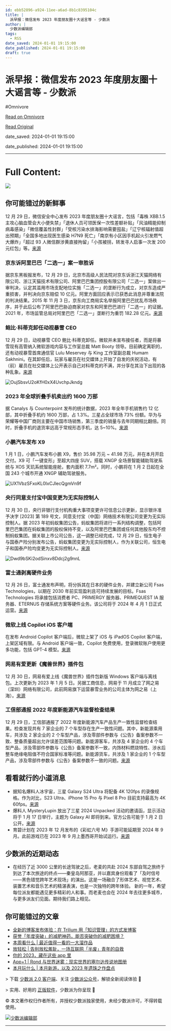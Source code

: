 ```yaml
---
id: ebb52896-a924-11ee-a6ad-8b1c8395104c
title: |
  派早报：微信发布 2023 年度朋友圈十大谣言等 - 少数派
author: |
  少数派编辑部
tags:
  - RSS
date_saved: 2024-01-01 19:15:00
date_published: 2024-01-01 19:15:00
draft: true
---
```


# 派早报：微信发布 2023 年度朋友圈十大谣言等 - 少数派
#Omnivore

[Read on Omnivore](https://omnivore.app/me/2023-18cc85e014d)

[Read Original](https://sspai.com/post/85504)

date_saved: 2024-01-01 19:15:00

date_published: 2024-01-01 19:15:00

--- 

# Full Content: 

![](https://proxy-prod.omnivore-image-cache.app/0x0,sSlgksn5xxfFyVy6tuszbMlWMhfiySZWwLu6dozmhU-U/https://cdn-static.sspai.com/ui/img-placeholder.png)

## 你可能错过的新鲜事

12 月 29 日，微信安全中心发布 2023 年度朋友圈十大谣言，包括「毒株 XBB.1.5 主攻心脑血管会大小便失禁」「退休人员可领医保一次性差额补贴」「风油精能抑制病毒感染」「微信覆盖性封群」「受核污染水排海影响需要囤盐」「辽宁核辐射值超出预期」「全国多地出现医生感染 H7N9 死亡」「南京有小区因手机起火引发燃气大爆炸」「超过 93 人微信群涉黄直接拘留」「小孩被拐，转发寻人启事一次发 200 元红包」等。[来源](https://mp.weixin.qq.com/s?%5F%5Fbiz=MzA5MzEzNDg3MQ==&mid=2652782500&idx=1&sn=6f7937b7896554b3f395f819d3918d1d&chksm=8af4ac9133bd7cd0b00dffe7b5555a982e4cee5cdffe052bb25f78cffdedf7907336d2149a75&scene=126&sessionid=1704115189#rd)

### 京东诉阿里巴巴「二选一」案一审胜诉

据京东黑板报发布，12 月 29 日，北京市高级人民法院对京东诉浙江天猫网络有限公司、浙江天猫技术有限公司、阿里巴巴集团控股有限公司「二选一」案做出一审判决，认定其滥用市场支配地位实施「二选一」的垄断行为成立，对京东造成严重损害，并判决向京东赔偿 10 亿元。阿里方面回应表示已获悉此消息并尊重法院的判决结果。2015 年 11 月 3 日，京东向工商局实名举报阿里巴巴扰乱市场秩序，并于此后公布了阿里巴巴胁迫商家对京东和阿里巴巴进行「二选一」的证据。2021 年，市场监管总局对阿里巴巴「二选一」垄断行为重罚 182.28 亿元。[来源](https://www.ithome.com/0/742/450.htm)

### 鲍比·科蒂克卸任动视暴雪 CEO

12 月 29 日，动视暴雪 CEO 鲍比·科蒂克卸任。微软并未宣布接任者，而是将暴雪现有高管纳入微软游戏内容与工作室总裁 Matt Booty 领导。目前确定离职的，还有动视暴雪首席通信官 Lulu Meservey 与 King 工作室副总裁 Humam Sakhnini。在其卸任后，玩家与雇员在社交媒体上开始了自发的庆祝活动，有（前）雇员在社交媒体上公开表示自己对科蒂克的不满，并分享在其治下出现的各种乱象。[来源](https://www.techspot.com/news/101365-gamers-developers-everywhere-celebrating-bobby-kotick-departure.html)

![OujSbsvU2oKfH0xX4UvchpJkndg](https://proxy-prod.omnivore-image-cache.app/0x0,sELP7OsDwtWJRnQeRLZcd7RS8WRPX9UOYxqtaDOMgzrg/https://cdn.sspai.com/editor/u_/cm9e35tb34tacq2ofoc0?imageView2/2/w/1120/q/40/interlace/1/ignore-error/1)

### 2023 年全球折叠手机卖出约 1600 万部

据 Canalys 与 Counterpoint 发布的统计数据，2023 年全年手机销售约 12 亿部，其中折叠手机约 1600 万部，占 1.3%。三星占全球市场 73% 份额。华为与荣耀等中国厂商则主要在中国市场销售，第三季度的销量与去年同期相比翻倍。同时，折叠手机的退货率远高于常规形态手机，达 5\~10%。[来源](https://www.ft.com/content/d8105aab-7e67-4df7-a734-d52042598009)

### 小鹏汽车发布 X9

1 月 1 日，小鹏汽车发布小鹏 X9，售价 35.98 万元 \~ 41.98 万元，并在本月开启交付。X9 可「一键变形」至超大四座 SUV，搭载 XNGP 全场景智能辅助驾驶系统与 XOS 天玑系统智能座舱，套内面积 7.7m²。同时，小鹏将在 1 月 2 日起在全国 243 个城市开通 XNGP 辅助驾驶服务。

![UX1VbzSFxoKL0IxCJlecQgmVn9f](https://proxy-prod.omnivore-image-cache.app/0x0,sw0kJmyc_AqJD-CXjtrEYPW9R9dbdS-BUdewb_Pi3yeE/https://cdn.sspai.com/editor/u_/cm9e365b34tacq2ofocg?imageView2/2/w/1120/q/40/interlace/1/ignore-error/1)

### 央行同意支付宝中国变更为无实际控制人

12 月 30 日，央行非银行支付机构重大事项变更许可信息公示更新，显示银许准予决字 \[2023\] 第 189 号文，同意支付宝（中国）网络技术有限公司变更为无实际控制人。据 2023 年初蚂蚁集团公告，蚂蚁集团将进行一系列结构调整，包括阿里巴巴集团在蚂蚁集团的股权保持不变，以及阿里巴巴集团或任何其他股东均不控制蚂蚁集团。据关联上市公司公告，这一调整已经完成，12 月 29 日，恒生电子与国泰产险分别发布公告，蚂蚁集团变更为无实际控制人，作为关联公司，恒生电子和国泰产险均变更为无实际控制人。[来源](http://www.pbc.gov.cn/zhengwugongkai/4081330/4081344/4081407/4081702/4081749/4693227/4695499/index.html)

![Dwd9bSKi2odSinxv8Ddcj2g9nnL](https://proxy-prod.omnivore-image-cache.app/0x0,sw75fLJQBB26kNMthqcp3nPip02fzTydU9FP6PFzihUQ/https://cdn.sspai.com/editor/u_/cm9e365b34tacq2ofod0?imageView2/2/w/1120/q/40/interlace/1/ignore-error/1)

### 富士通剥离硬件业务

12 月 26 日，富士通发布声明，将分拆其在日本的硬件业务，并建立新公司 Fsas Technologies，以期在 2030 年前实现盈利且可持续发展的目标。Fsas Technologies 将承接包括消费者 PC、PRIMERGY 服务器、PRIMEQUEST IA 服务器、ETERNUS 存储系统方案等硬件业务。该公司将于 2024 年 4 月 1 日正式运营。[来源](https://www.fujitsu.com/global/about/resources/news/press-releases/2023/1226-01.html)

### 微软上线 Copilot iOS 客户端

在发布 Android Copilot 客户端后，微软上架了 iOS 与 iPadOS Copilot 客户端，上架区域有限。与 Android 客户端一致，Copilot 免费使用，登录微软账户使用更多功能，包括 GPT-4 模型。[来源](https://www.techradar.com/computing/artificial-intelligence/microsoft-launches-copilot-for-iphones-and-ipads-right-after-android)

### 网易有爱更新《魔兽世界》插件包

12 月 30 日，网易有爱上线《魔兽世界》插件包新版 Windows 客户端与离线包。上次更新为 2023 年 1 月 5 日。另据工商信息，网易于 11 月成立了网之易（深圳）网络有限公司，此前网易旗下运营暴雪业务的公司主体为网之易（上海）。[来源](https://wowui.w.163.com/163ui/)

### 工信部通报 2022 年度新能源汽车监督检查结果

12 月 29 日，工信部通报了 2022 年度新能源汽车产品生产一致性监督检查结果。检查发现共有 7 家企业的 7 个车型存在生产一致性问题。其中，新能源乘用车，共涉及 2 家企业的 2 个车型产品，涉及零部件参数与《公告》备案参数不一致、整备质量超出允许误差范围等问题。新能源客车，共涉及 4 家企业的 4 个车型产品，涉及零部件参数与《公告》备案参数不一致，内饰材料燃烧特性、涉水后整车绝缘电阻值不符合国家标准等问题。新能源货车，共涉及 1 家企业的 1 个车型产品，涉及零部件参数与《公告》备案参数不一致的问题。[来源](https://www.miit.gov.cn/jgsj/zbys/qcgy/art/2023/art%5F63ba30ce7ae2460794d03124bfc0f4c1.html)

## 看看就行的小道消息

* 据知名爆料人冰宇宙，三星 Galaxy S24 Ultra 将配备 4K 120fps 的录像规格。作为对比，S23 Ultra、iPhone 15 Pro 与 Pixel 8 Pro 目前支持最高为 4K 60fps。[来源](https://www.techradar.com/phones/samsung-galaxy-phones/the-samsung-galaxy-s24-ultra-could-come-with-a-big-video-recording-upgrade)
* 爆料人 MysteryLupin 放出了三星 2024 Unpacked 活动的邀请函，显示活动将于 1 月 17 日举行，主题为 Galaxy AI 即将到来。官方公告可能于 1 月 2 日公开。[来源](https://twitter.com/MysteryLupin/status/1741447076062343319)
* 育碧计划在 2023 年 12 月发布的《彩虹六号 M》手游可能延期至 2024 年 9 月。此前游戏已在 2023 年 9 月上墨西哥开始试运行。[来源](https://www.ithome.com/0/742/539.htm)

## 少数派的近期动态

* 在经历了近 3000 公里的长途驾驶之后，老麦的共赴 2024 东部自驾之旅终于到达了本次旅途的终点——秦皇岛阿那亚，并以嘉宾身份观看了「及时信号——黑色错觉跨年艺术现场」的演出。这是一场融合了形体艺术、视觉艺术、装置艺术和音乐艺术的精湛表演，也是一次独特的跨年体验。 新的一年，希望每位派友都能遇见更多精彩的人和事。而老麦也会在 2024 年去往更多城市，与更多派友们见面。期待我们路上相见。

## 你可能错过的文章

* [全新的博客发布体验：在 Trilium 用「知识管理」的方式发博客](https://sspai.com/post/85141)
* [获誉「年度突破」的减肥神药，能否突破你的减肥困境？](https://sspai.com/post/85443)
* [本周看什么 | 最近值得一看的一大溜作品](https://sspai.com/post/85455)
* [放轻松 | 告别放松羞耻，一场互联网「半废」青年的自救](https://sspai.com/post/85288)
* [你的 2023，藏在这些 app 里](https://sspai.com/post/85390)
* [App+1 | Rond 与世界迷雾：现实世界的塞尔达传说地图册](https://sspai.com/post/85355)
* [本月玩什么 | 本月新游，以及 2023 年遗珠之作盘点](https://sspai.com/post/85480)

\> 下载 [少数派 2.0 客户端](https://sspai.com/page/client)、关注 [少数派公众号](https://sspai.com/s/J71e)，解锁全新阅读体验 📰

\> 实用、好用的 [正版软件](https://sspai.com/mall)，少数派为你呈现 🚀

© 本文著作权归作者所有，并授权少数派独家使用，未经少数派许可，不得转载使用。

[![少数派编辑部](https://proxy-prod.omnivore-image-cache.app/0x0,sbXyULQ1Oop06W-Fj7bSs32bkvA6s_6-sx1dIzygWu1o/https://cdn-static.sspai.com/ui/otter_avatar_placeholder.png)](https://sspai.com/u/ee0vj778/updates)

---

